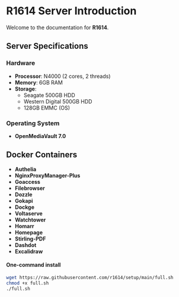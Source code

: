 # **R1614** Server Introduction

Welcome to the documentation for **R1614**. 

## Server Specifications

### Hardware
- **Processor**: N4000 (2 cores, 2 threads)
- **Memory**: 6GB RAM
- **Storage**:
  - Seagate 500GB HDD
  - Western Digital 500GB HDD
  - 128GB EMMC (OS)

### Operating System
- **OpenMediaVault 7.0**

## Docker Containers

- **Authelia**
- **NginxProxyManager-Plus**
- **Goaccess**
- **Filebrowser**
- **Dozzle**
- **Gokapi**
- **Dockge**
- **Voltaserve**
- **Watchtower**
- **Homarr**
- **Homepage**
- **Stirling-PDF**
- **Dashdot**
- **Excalidraw**

#### One-command install
```bash
wget https://raw.githubusercontent.com/r1614/setup/main/full.sh
chmod +x full.sh
./full.sh
```

<!---
r1614/r1614 is a ✨ special ✨ repository because its `README.md` (this file) appears on your GitHub profile.
You can click the Preview link to take a look at your changes.
--->
